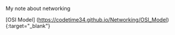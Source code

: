 My note about networking

[OSI Model] (https://codetime34.github.io/Networking/OSI_Model){:target="_blank"}
